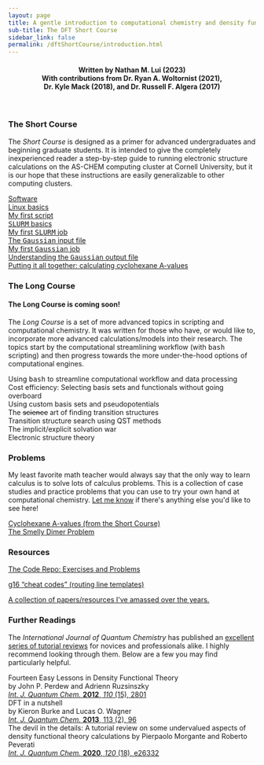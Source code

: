 ```yaml
---
layout: page
title: A gentle introduction to computational chemistry and density functional theory
sub-title: The DFT Short Course
sidebar_link: false
permalink: /dftShortCourse/introduction.html
---
```

<!-- markdownlint-disable-file MD026 -->

<center>
    <h4>Written by Nathan M. Lui (2023) <br>
    With contributions from Dr. Ryan A. Woltornist (2021), <br>
    Dr. Kyle Mack (2018), and Dr. Russell F. Algera (2017) </h4>
</center>

<br />

### The Short Course

The *Short Course* is designed as a primer for advanced undergraduates and beginning graduate students. It is intended to give the completely inexperienced reader a step-by-step guide to running electronic structure calculations on the AS-CHEM computing cluster at Cornell University, but it is our hope that these instructions are easily generalizable to other computing clusters.  

[Software](/ShortCourse/software.html)  
[Linux basics](/ShortCourse/linuxBasics.html)  
[My first script](/ShortCourse/firstScript.html)  
[<kbd>SLURM</kbd> basics](/ShortCourse/SLURM.html)  
[My first <kbd>SLURM</kbd> job](/ShortCourse/slurmScripts.html)  
[The <kbd>Gaussian</kbd> input file](/ShortCourse/gaussianInputs.html)  
[My first <kbd>Gaussian</kbd> job](/ShortCourse/firstJob.html)  
[Understanding the <kbd>Gaussian</kbd> output file](/ShortCourse/gaussianOutputs.html)  
[Putting it all together: calculating cyclohexane A-values](/ShortCourse/aValues.html)  

### The Long Course

#### The Long Course is coming soon!

The *Long Course* is a set of more advanced topics in scripting and computational chemistry. It was written for those who have, or would like to, incorporate more advanced calculations/models into their research. The topics start by the computational streamlining workflow (with <kbd>bash</kbd> scripting) and then progress towards the more under-the-hood options of computational engines.  

Using <kbd>bash</kbd> to streamline computational workflow and data processing  
Cost efficiency: Selecting basis sets and functionals without going overboard  
Using custom basis sets and pseudopotentials  
The ~~science~~ art of finding transition structures  
Transition structure search using QST methods  
The implicit/explicit solvation war  
Electronic structure theory
<!-- 
[(More) advanced job scripting with <kbd>bash</kbd>](/LongCourse/bashScripting.html)  
[Cost efficiency: Selecting basis sets and functionals without going overboard](/LongCourse/basisSets.html)  
[Transition structure search using QST methods](/LongCourse/QST.html)  
[The implicit/explicit solvation war](/LongCourse/solvationModels.html)  
[Electronic structure theory](/Tutorials/CompChem/9_introToEST.html)   
-->

### Problems

My least favorite math teacher would always say that the only way to learn calculus is to solve lots of calculus problems. This is a collection of case studies and practice problems that you can use to try your own hand at computational chemistry.  [Let me know](mailto:nml64@cornell.edu) if there's anything else you'd like to see here!  

[Cyclohexane A-values (from the Short Course)](/ShortCourse/aValues.html)  
[The Smelly Dimer Problem](/problems/cpDimer.html)  

### Resources

[The Code Repo: Exercises and Problems](https://github.com/thisisntnathan/dftShortCourseFiles)  
<!-- Best practices   -->
[g16 “cheat codes” (routing line templates)](/resources/cheatCodes.html)  
<!-- Common error codes   -->
[A collection of papers/resources I've amassed over the years.](/resources/links.html)

### Further Readings

The *International Journal of Quantum Chemistry* has published an [excellent series of tutorial reviews](https://onlinelibrary.wiley.com/journal/1097461x) for novices and professionals alike. I highly recommend looking through them. Below are a few you may find particularly helpful.  

Fourteen Easy Lessons in Density Functional Theory  
by John P. Perdew and Adrienn Ruzsinszky  
[*Int. J. Quantum Chem.* **2012**, *110* (15), 2801](https://doi.org/10.1002/qua.22829)  
DFT in a nutshell  
by Kieron Burke and Lucas O. Wagner  
[*Int. J. Quantum Chem.* **2013**, 113 (2), 96](https://doi.org/10.1002/qua.24259)  
The devil in the details: A tutorial review on some undervalued aspects of density functional theory calculations by Pierpaolo Morgante and Roberto Peverati  
[*Int. J. Quantum Chem.* **2020**, *120* (18), e26332](https://doi.org/10.1002/qua.26332)
